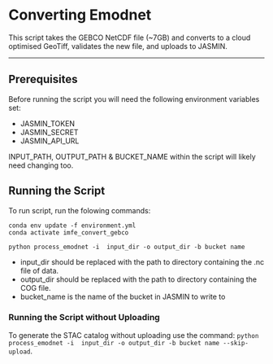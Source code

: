 # Converting Emodnet

This script takes the GEBCO NetCDF file (~7GB) and converts to a cloud optimised GeoTiff, validates the new file, and uploads to JASMIN.

---


## Prerequisites
Before running the script you will need the following environment variables set:
- JASMIN_TOKEN
- JASMIN_SECRET
- JASMIN_API_URL

INPUT_PATH, OUTPUT_PATH & BUCKET_NAME within the script will likely need changing too.


## Running the Script
To run script, run the folowing commands:
``` shell
conda env update -f environment.yml
conda activate imfe_convert_gebco

python process_emodnet -i  input_dir -o output_dir -b bucket name
```

  - input_dir should be replaced with the path to directory containing the .nc file of data.
  - output_dir should be replaced with the path to directory containing the COG file.
  - bucket_name is the name of the bucket in JASMIN to write to

### Running the Script without Uploading
To generate the STAC catalog without uploading use the command: `python process_emodnet -i  input_dir -o output_dir -b bucket name --skip-upload`.